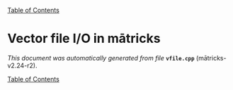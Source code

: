 
[Table of Contents](README.md)


# Vector file I/O in mātricks
_This document was automatically generated from file_ **`vfile.cpp`** (mātricks-v2.24-r2).


[Table of Contents](README.md)
